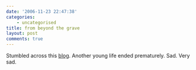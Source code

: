 ```yaml
---
date: '2006-11-23 22:47:38'
categories:
    - uncategorised
title: from beyond the grave
layout: post
comments: true
---
```


Stumbled across this [blog](http://www.akumaprime.com/). Another young
life ended prematurely. Sad. Very sad.
